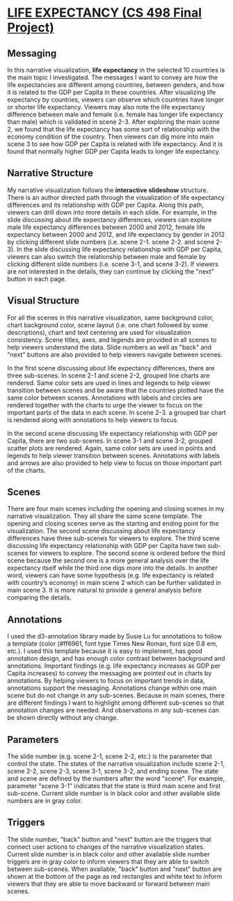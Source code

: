 # [LIFE EXPECTANCY (CS 498 Final Project)](https://bin0212.github.io/Narrative_Visualization/src/page1)

## Messaging
In this narrative visualization, **life expectancy** in the selected 10 countries is the main topic I investigated. The messages I want to convey are how the life expectancies are different among countries, between genders, and how it is related to the GDP per Capita in these countries. After visualizing life expectancy by countries, viewers can observe which countries have longer or shorter life expectancy. Viewers may also note the life expectancy difference between male and female (i.e. female has longer life expectancy than male) which is validated in scene 2-3. After exploring the main scene 2, we found that the life expectancy has some sort of relationship with the economy condition of the country. Then viewers can dig more into main scene 3 to see how GDP per Capita is related with life expectancy. And it is found that normally higher GDP per Capita leads to longer life expectancy.

## Narrative Structure
My narrative visualization follows the **interactive slideshow** structure. There is an author directed path through the visualization of life expectancy differences and its relationship with GDP per Capita. Along this path, viewers can drill down into more details in each slide. For example, in the slide discussing about life expectancy differences, viewers can explore male life expectancy differences between 2000 and 2012, female life expectancy between 2000 and 2012, and life expectancy by gender in 2012 by clicking different slide numbers (i.e. scene 2-1. scene 2-2. and scene 2-3). In the slide discussing life expectancy relationship with GDP per Capita, viewers can also switch the relationship between male and female by clicking different slide numbers (i.e. scene 3-1, and scene 3-2). If viewers are not interested in the details, they can continue by clicking the "next" button in each page.  

## Visual Structure
For all the scenes in this narrative visualization, same background color, chart background color, scene layout (i.e. one chart followed by some descriptions), chart and text centering are used for visualization consistency. Scene titles, axes, and legends are provided in all scenes to help viewers understand the data. Slide numbers as well as "back" and "next" buttons are also provided to help viewers navigate between scenes.

In the first scene discussing about life expectancy differences, there are three sub-scenes. In scene 2-1 and scene 2-2, grouped line charts are rendered. Same color sets are used in lines and legends to help viewer transition between scenes and be aware that the countries plotted have the same color between scenes. Annotations with labels and circles are rendered together with the charts to urge the viewer to focus on the important parts of the data in each scene. In scene 2-3. a grouped bar chart is rendered along with annotations to help viewers to focus. 

In the second scene discussing life expectancy relationship with GDP per Capita, there are two sub-scenes. In scene 3-1 and scene 3-2, grouped scatter plots are rendered. Again, same color sets are used in points and legends to help viewer transition between scenes. Annotations with labels and arrows are also provided to help view to focus on those important part of the charts.

## Scenes
There are four main scenes including the opening and closing scenes in my narrative visualization. They all share the same scene template. The opening and closing scenes serve as the starting and ending point for the visualization. The second scene discussing about life expectancy differences have three sub-scenes for viewers to explore. The third scene discussing life expectancy relationship with GDP per Capita have two sub-scenes for viewers to explore. The second scene is ordered before the third scene because the second one is a more general analysis over the life expectancy itself while the third one digs more into the details. In another word, viewers can have some hypothesis (e.g. life expectancy is related with country’s economy) in main scene 2 which can be further validated in main scene 3. It is more natural to provide a general analysis before comparing the details.  

## Annotations
I used the d3-annotation library made by Susie Lu for annotations to follow a template (color (#ff6961, font type Times New Roman, font size 0.8 em, etc.). I used this template because it is easy to implement, has good annotation design, and has enough color contrast between background and annotations. Important findings (e.g. life expectancy increases as GDP per Capita increases) to convey the messaging are pointed out in charts by annotations. By helping viewers to focus on important trends in data, annotations support the messaging. Annotations change within one main scene but do not change in any sub-scenes. Because in main scenes, there are different findings I want to highlight among different sub-scenes so that annotation changes are needed. And observations in any sub-scenes can be shown directly without any change.

## Parameters
The slide number (e.g. scene 2-1, scene 2-2, etc.) is the parameter that control the state. The states of the narrative visualization include scene 2-1, scene 2-2, scene 2-3, scene 3-1, scene 3-2, and ending scene. The state and scene are defined by the numbers after the word "scene". For example, parameter "scene 3-1" indicates that the state is third main scene and first sub-scene. Current slide number is in black color and other available slide numbers are in gray color. 

## Triggers
The slide number, "back" button and "next" button are the triggers that connect user actions to changes of the narrative visualization states. Current slide number is in black color and other available slide number triggers are in gray color to inform viewers that they are able to switch between sub-scenes. When available, "back" button and "next" button are shown at the bottom of the page as red rectangles and white text to inform viewers that they are able to move backward or forward between main scenes. 
